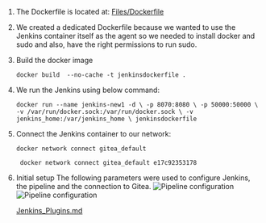
1. The Dockerfile is located at: [Files/Dockerfile](../Files/Dockerfile)
2. We created a dedicated Dockerfile because we wanted to use the Jenkins container itself as the agent so we needed to install docker and sudo and also, have the right permissions to run sudo.
3. Build the docker image
   
   `docker build  --no-cache -t jenkinsdockerfile .`
   
   
4. We run the Jenkins using below command:
   
   `docker run --name jenkins-new1 -d \
    -p 8070:8080 \
    -p 50000:50000 \
    -v /var/run/docker.sock:/var/run/docker.sock \
    -v jenkins_home:/var/jenkins_home \
    jenkinsdockerfile
`
5. Connect the Jenkins container to our network:
   
   `docker network connect gitea_default`
   
   ` docker network connect gitea_default e17c92353178`

6. Initial setup
   The following parameters were used to configure Jenkins, the pipeline and the connection to Gitea.
   ![Pipeline configuration](..images/jenkins_pipeline_config_generic-webhook-trigger.png)
   ![Pipeline configuration](..images/jenkins_pipeline_config_SCM)

   [Jenkins_Plugins.md](/set-up/Jenkins_Plugins)
   
   
